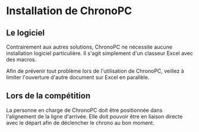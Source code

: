 # Installation de ChronoPC

## Le logiciel

Contrairement aux autres solutions, ChronoPC ne nécessite aucune installation logiciel particulière. Il s'agit simplement d'un classeur Excel avec des macros.

Afin de prévenir tout problème lors de l'utilisation de ChronoPC, veillez à limiter l'ouverture d'autre document sur Excel en parallèle.

## Lors de la compétition

La personne en charge de ChronoPC doit être positionnée dans l'alignement de la ligne d'arrivée. Elle doit pouvoir être en liaison directe avec le départ afin de déclencher le chrono au bon moment.
